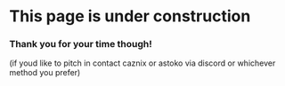 # This page is under construction
### Thank you for your time though!

(if youd like to pitch in contact caznix or astoko via discord or whichever method you prefer)

